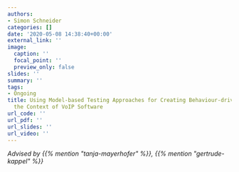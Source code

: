 ```yaml
---
authors:
- Simon Schneider
categories: []
date: '2020-05-08 14:38:40+00:00'
external_link: ''
image:
  caption: ''
  focal_point: ''
  preview_only: false
slides: ''
summary: ''
tags:
- Ongoing
title: Using Model-based Testing Approaches for Creating Behaviour-driven Tests in
  the Context of VoIP Software
url_code: ''
url_pdf: ''
url_slides: ''
url_video: ''
---
```




*Advised by {{% mention "tanja-mayerhofer" %}}, {{% mention "gertrude-kappel" %}}*